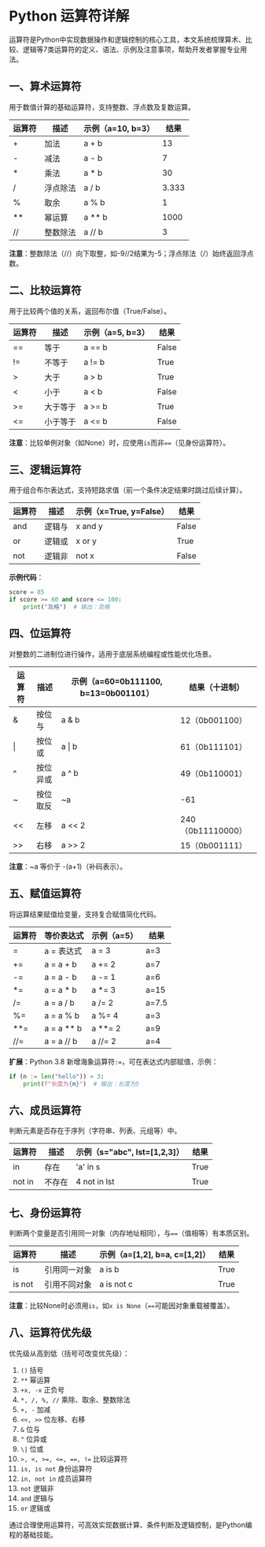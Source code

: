 # Python 运算符详解

运算符是Python中实现数据操作和逻辑控制的核心工具，本文系统梳理算术、比较、逻辑等7类运算符的定义、语法、示例及注意事项，帮助开发者掌握专业用法。

## 一、算术运算符

用于数值计算的基础运算符，支持整数、浮点数及复数运算。

| 运算符 | 描述       | 示例（a=10, b=3）       | 结果  |
|--------|------------|-------------------------|-------|
| +      | 加法       | a + b                   | 13    |
| -      | 减法       | a - b                   | 7     |
| *      | 乘法       | a * b                   | 30    |
| /      | 浮点除法   | a / b                   | 3.333 |
| %      | 取余       | a % b                   | 1     |
| **     | 幂运算     | a ** b                  | 1000  |
| //     | 整数除法   | a // b                  | 3     |

**注意**：整数除法（//）向下取整，如-9//2结果为-5；浮点除法（/）始终返回浮点数。

## 二、比较运算符

用于比较两个值的关系，返回布尔值（True/False）。

| 运算符 | 描述       | 示例（a=5, b=3）       | 结果  |
|--------|------------|-------------------------|-------|
| ==     | 等于       | a == b                  | False |
| !=     | 不等于     | a != b                  | True  |
| >      | 大于       | a > b                   | True  |
| <      | 小于       | a < b                   | False |
| >=     | 大于等于   | a >= b                  | True  |
| <=     | 小于等于   | a <= b                  | False |

**注意**：比较单例对象（如None）时，应使用`is`而非`==`（见身份运算符）。

## 三、逻辑运算符

用于组合布尔表达式，支持短路求值（前一个条件决定结果时跳过后续计算）。

| 运算符 | 描述       | 示例（x=True, y=False） | 结果  |
|--------|------------|-------------------------|-------|
| and    | 逻辑与     | x and y                 | False |
| or     | 逻辑或     | x or y                  | True  |
| not    | 逻辑非     | not x                   | False |

**示例代码**：
```python
score = 85
if score >= 60 and score <= 100:
    print("及格")  # 输出：及格
```

## 四、位运算符

对整数的二进制位进行操作，适用于底层系统编程或性能优化场景。

| 运算符 | 描述       | 示例（a=60=0b111100, b=13=0b001101） | 结果（十进制） |
|--------|------------|---------------------------------------|----------------|
| &      | 按位与     | a & b                                 | 12（0b001100）  |
| \|     | 按位或     | a \| b                               | 61（0b111101）  |
| ^      | 按位异或   | a ^ b                                 | 49（0b110001）  |
| ~      | 按位取反   | ~a                                    | -61            |
| <<     | 左移       | a << 2                                | 240（0b11110000）|
| >>     | 右移       | a >> 2                                | 15（0b001111）  |

**注意**：~a 等价于 -(a+1)（补码表示）。

## 五、赋值运算符

将运算结果赋值给变量，支持复合赋值简化代码。

| 运算符 | 等价表达式 | 示例（a=5）       | 结果  |
|--------|------------|-------------------|-------|
| =      | a = 表达式  | a = 3             | a=3   |
| +=     | a = a + b   | a += 2            | a=7   |
| -=     | a = a - b   | a -= 1            | a=6   |
| *=     | a = a * b   | a *= 3            | a=15  |
| /=     | a = a / b   | a /= 2            | a=7.5 |
| %=     | a = a % b   | a %= 4            | a=3   |
| **=    | a = a ** b  | a **= 2           | a=9   |
| //=    | a = a // b  | a //= 2           | a=4   |

**扩展**：Python 3.8 新增海象运算符`:=`，可在表达式内部赋值，示例：
```python
if (n := len("hello")) > 3:
    print(f"长度为{n}")  # 输出：长度为5
```

## 六、成员运算符

判断元素是否存在于序列（字符串、列表、元组等）中。

| 运算符 | 描述                 | 示例（s="abc", lst=[1,2,3]） | 结果  |
|--------|----------------------|--------------------------------|-------|
| in     | 存在                 | 'a' in s                      | True  |
| not in | 不存在               | 4 not in lst                  | True  |

## 七、身份运算符

判断两个变量是否引用同一对象（内存地址相同），与`==`（值相等）有本质区别。

| 运算符 | 描述                 | 示例（a=[1,2], b=a, c=[1,2]） | 结果  |
|--------|----------------------|--------------------------------|-------|
| is     | 引用同一对象         | a is b                        | True  |
| is not | 引用不同对象         | a is not c                    | True  |

**注意**：比较None时必须用`is`，如`x is None`（`==`可能因对象重载被覆盖）。

## 八、运算符优先级

优先级从高到低（括号可改变优先级）：
1. `()` 括号
2. `**` 幂运算
3. `+x, -x` 正负号
4. `*, /, %, //` 乘除、取余、整数除法
5. `+, -` 加减
6. `<<, >>` 位左移、右移
7. `&` 位与
8. `^` 位异或
9. `\|` 位或
10. `>, <, >=, <=, ==, !=` 比较运算符
11. `is, is not` 身份运算符
12. `in, not in` 成员运算符
13. `not` 逻辑非
14. `and` 逻辑与
15. `or` 逻辑或

通过合理使用运算符，可高效实现数据计算、条件判断及逻辑控制，是Python编程的基础技能。